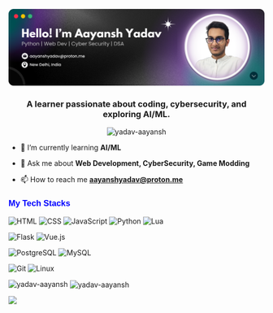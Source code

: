 ![MasterHead](./banner.png)
<h3 align="center">A learner passionate about coding, cybersecurity, and exploring AI/ML.</h3>
<p align="center"> <img src="https://komarev.com/ghpvc/?username=yadav-aayansh&label=Profile%20views&color=0e75b6&style=flat" alt="yadav-aayansh" /> </p>


- 🌱 I’m currently learning **AI/ML**

- 💬 Ask me about **Web Development, CyberSecurity, Game Modding**

- 📫 How to reach me **aayanshyadav@proton.me**

<h3 style="font-family: Arial, sans-serif; color: blue;">
My Tech Stacks
</h3>
<p>
  <img src="https://img.shields.io/badge/HTML5-E34F26?style=flat&logo=html5&logoColor=white" alt="HTML" height="25px">
  <img src="https://img.shields.io/badge/CSS3-1572B6?style=flat&logo=css3&logoColor=white" alt="CSS" height="25px">
  <img src="https://img.shields.io/badge/JavaScript-F7DF1C?style=flat&logo=javascript&logoColor=black" alt="JavaScript" height="25px">
  <img src="https://img.shields.io/badge/Python-3776AB?style=flat&logo=python&logoColor=white" alt="Python" height="25px">
  <img src="https://img.shields.io/badge/Lua-2C2D72?style=flat&logo=lua&logoColor=white" alt="Lua" height="25px">
</p>
<p>
  <img src="https://img.shields.io/badge/Flask-000000?style=flat&logo=flask&logoColor=white" alt="Flask" height="25px">
  <img src="https://img.shields.io/badge/Vue.js-4FC08D?style=flat&logo=vue.js&logoColor=white" alt="Vue.js" height="25px">
</p>
<p>
  <img src="https://img.shields.io/badge/PostgreSQL-336791?style=flat&logo=postgresql&logoColor=white" alt="PostgreSQL" height="25px">
  <img src="https://img.shields.io/badge/MySQL-4479A1?style=flat&logo=mysql&logoColor=white" alt="MySQL" height="25px">
</p>

<p>
  <img src="https://img.shields.io/badge/Git-F05032?style=flat&logo=git&logoColor=white" alt="Git" height="25px">
  <img src="https://img.shields.io/badge/Linux-FCC624?style=flat&logo=linux&logoColor=black" alt="Linux" height="25px">
</p>

<p><img align="left" src="https://github-readme-stats.vercel.app/api/top-langs?username=yadav-aayansh&show_icons=true&locale=en&layout=compact" alt="yadav-aayansh" /></p>

<p>&nbsp;<img align="center" src="https://github-readme-stats.vercel.app/api?username=yadav-aayansh&show_icons=true&locale=en" alt="yadav-aayansh" /></p>


<img src="https://t.bkit.co/w_66bb7ae98af2f.gif" />
